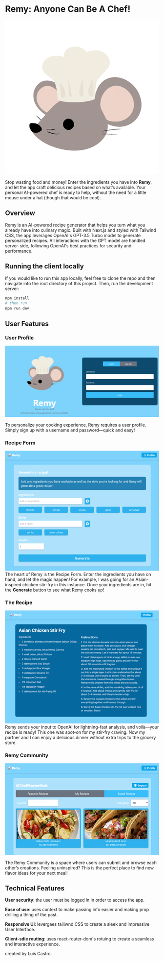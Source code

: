 # Remy: Anyone Can Be A Chef!

![screenshot](./public/remy-big.png)

Stop wasting food and money! Enter the ingredients you have into **Remy**, and let the app craft delicious recipes based on what’s available. Your personal AI-powered chef is ready to help, without the need for a little mouse under a hat (though that would be cool).

## Overview
Remy is an AI-powered recipe generator that helps you turn what you already have into culinary magic. Built with Next.js and styled with Tailwind CSS, the app leverages OpenAI's GPT-3.5 Turbo model to generate personalized recipes. All interactions with the GPT model are handled server-side, following OpenAI's best practices for security and performance.

<!-- You can check out a working version of my app [here](https://google.com) -->

## Running the client locally
If you would like to run this app locally, feel free to clone the repo and then navigate into the root directory of this project. Then, run the development server:

```bash
npm install
# then run
npm run dev
```
## User Features

### User Profile

![screenshot](./public/remy-login.PNG)

To personalize your cooking experience, Remy requires a user profile. Simply sign up with a username and password—quick and easy!


### Recipe Form
![screenshot](./public/remy-form.png)
The heart of Remy is the Recipe Form. Enter the ingredients you have on hand, and let the magic happen! For example, I was going for an Asian-inspired chicken stir-fry in this instance. Once your ingredients are in, hit the **Generate** button to see what Remy cooks up!

### The Recipe
![screenshot](./public/remy-recipe.png)
Remy sends your input to OpenAI for lightning-fast analysis, and voilà—your recipe is ready! This one was spot-on for my stir-fry craving. Now my partner and I can enjoy a delicious dinner without extra trips to the grocery store.

### Remy Community

![screenshot](./public/saved-recipes.png)

The Remy Community is a space where users can submit and browse each other’s creations. Feeling uninspired? This is the perfect place to find new flavor ideas for your next meal!

## Technical Features
**User security**: the user must be logged in in order to access the app.

**Ease of use**: uses context to make passing info easier and making prop drilling a thing of the past.

**Responsive UI**: levergaes tailiwnd CSS to create a sleek and impressive User Interface.

**Client-sdie routing**: uses react-router-dom's rotuing to create a seamless and interactive experience.

<!-- ## Running the client  -->

created by Luis Castro.